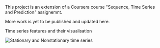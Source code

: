 This project is an extension of a Coursera course "Sequence, Time Series and Prediction" assignemnt. 

More work is yet to be published and updated here.

Time series features and their visualisation

![Stationary and Nonstationary time series](https://www.machinelearningplus.com/wp-content/uploads/2019/02/stationary-and-non-stationary-time-series-865x569.png?ezimgfmt=ng:webp/ngcb1)